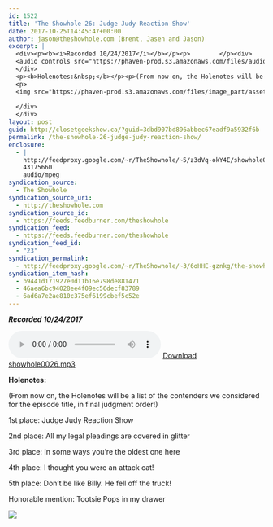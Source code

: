 ```yaml
---
id: 1522
title: 'The Showhole 26: Judge Judy Reaction Show'
date: 2017-10-25T14:45:47+00:00
author: jason@theshowhole.com (Brent, Jasen and Jason)
excerpt: |
  <div><p><b><i>Recorded 10/24/2017</i></b></p><p>        </p><div>
  <audio controls src="https://phaven-prod.s3.amazonaws.com/files/audio_part/asset/1956551/yJzZanCvkJdO_rXzLtawv24O9js/showhole0026.mp3"></audio><a href="https://phaven-prod.s3.amazonaws.com/files/audio_part/asset/1956551/yJzZanCvkJdO_rXzLtawv24O9js/showhole0026.mp3">Download showhole0026.mp3</a>
  </div>
  <p><b>Holenotes:&nbsp;</b></p><p>(From now on, the Holenotes will be a list of the contenders we considered for the episode title, in final judgment order!)</p><p>1st place: Judge Judy Reaction Show</p><p>2nd place: All my legal pleadings are covered in glitter</p><p>3rd place: In some ways you're the oldest one here</p><p>4th place: I thought you were an attack cat!</p><p>5th place: Don't be like Billy. He fell off the truck!</p><p>Honorable mention: Tootsie Pops in my drawer</p><p>        </p><div>
  <p>
  <img src="https://phaven-prod.s3.amazonaws.com/files/image_part/asset/1956553/RpFSAEHlwb2SNz2fQ7W4ECiKWOY/medium_TheShowhole4podcasters.jpg"></p>
  
  </div>
  </div>
layout: post
guid: http://closetgeekshow.ca/?guid=3dbd907bd896abbec67eadf9a5932f6b
permalink: /the-showhole-26-judge-judy-reaction-show/
enclosure:
  - |
    http://feedproxy.google.com/~r/TheShowhole/~5/z3dVq-okY4E/showhole0026.mp3
    43175660
    audio/mpeg
syndication_source:
  - The Showhole
syndication_source_uri:
  - http://theshowhole.com
syndication_source_id:
  - https://feeds.feedburner.com/theshowhole
syndication_feed:
  - https://feeds.feedburner.com/theshowhole
syndication_feed_id:
  - "23"
syndication_permalink:
  - http://feedproxy.google.com/~r/TheShowhole/~3/6oHHE-gznkg/the-showhole-26-judge-judy-reaction-show
syndication_item_hash:
  - b9441d171927e0d11b16e798de881471
  - 46aea6bc94028ee4f09ec56decf83789
  - 6ad6a7e2ae810c375ef6199cbef5c52e
---
```

<div class="posthaven-post-body">
  <p>
    <b><i>Recorded 10/24/2017</i></b>
  </p>
  
  <p>
    <div class="posthaven-file posthaven-file-audio posthaven-file-state-processed" id="posthaven_audio_1956551" >
      <audio controls src="https://phaven-prod.s3.amazonaws.com/files/audio_part/asset/1956551/yJzZanCvkJdO_rXzLtawv24O9js/showhole0026.mp3" type="audio/mpeg"></audio> <a class="posthaven-file-download" download href="https://phaven-prod.s3.amazonaws.com/files/audio_part/asset/1956551/yJzZanCvkJdO_rXzLtawv24O9js/showhole0026.mp3">Download showhole0026.mp3</a>
    </div>
  </p>
  
  <p>
    <b>Holenotes: </b>
  </p>
  
  <p>
    (From now on, the Holenotes will be a list of the contenders we considered for the episode title, in final judgment order!)
  </p>
  
  <p>
    1st place: Judge Judy Reaction Show
  </p>
  
  <p>
    2nd place: All my legal pleadings are covered in glitter
  </p>
  
  <p>
    3rd place: In some ways you&#8217;re the oldest one here
  </p>
  
  <p>
    4th place: I thought you were an attack cat!
  </p>
  
  <p>
    5th place: Don&#8217;t be like Billy. He fell off the truck!
  </p>
  
  <p>
    Honorable mention: Tootsie Pops in my drawer
  </p>
  
  <div class="posthaven-gallery" id="posthaven_gallery[1209444]">
    <p class="posthaven-file posthaven-file-image posthaven-file-state-processed">
      <img class="posthaven-gallery-image" src="https://phaven-prod.s3.amazonaws.com/files/image_part/asset/1956553/RpFSAEHlwb2SNz2fQ7W4ECiKWOY/medium_TheShowhole4podcasters.jpg" data-posthaven-state='processed'
data-medium-src='https://phaven-prod.s3.amazonaws.com/files/image_part/asset/1956553/RpFSAEHlwb2SNz2fQ7W4ECiKWOY/medium_TheShowhole4podcasters.jpg'
data-medium-width='800'
data-medium-height='499'
data-large-src='https://phaven-prod.s3.amazonaws.com/files/image_part/asset/1956553/RpFSAEHlwb2SNz2fQ7W4ECiKWOY/large_TheShowhole4podcasters.jpg'
data-large-width='1200'
data-large-height='749'
data-thumb-src='https://phaven-prod.s3.amazonaws.com/files/image_part/asset/1956553/RpFSAEHlwb2SNz2fQ7W4ECiKWOY/thumb_TheShowhole4podcasters.jpg'
data-thumb-width='200'
data-thumb-height='200'
data-xlarge-src='https://phaven-prod.s3.amazonaws.com/files/image_part/asset/1956553/RpFSAEHlwb2SNz2fQ7W4ECiKWOY/xlarge_TheShowhole4podcasters.jpg'
data-xlarge-width='1400'
data-xlarge-height='874'
data-orig-src='https://phaven-prod.s3.amazonaws.com/files/image_part/asset/1956553/RpFSAEHlwb2SNz2fQ7W4ECiKWOY/TheShowhole4podcasters.jpg'
data-orig-width='1400'
data-orig-height='874'
data-posthaven-id='1956553' />
    </p></p>
  </div></p>
</div>